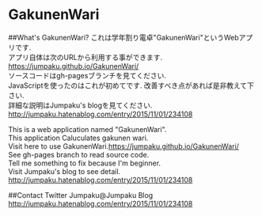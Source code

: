 # GakunenWari
##What's GakunenWari?
これは学年割り電卓"GakunenWari"というWebアプリです.  
アプリ自体は次のURLから利用する事ができます.  
https://jumpaku.github.io/GakunenWari/   
ソースコードはgh-pagesブランチを見てください.  
JavaScriptを使ったのはこれが初めてです. 改善すべき点があれば是非教えて下さい.  
詳細な説明はJumpaku's blogを見てください.  
http://jumpaku.hatenablog.com/entry/2015/11/01/234108
  
This is a web application named "GakunenWari".  
This application Caluculates gakunen wari.  
Visit here to use GakunenWari.https://jumpaku.github.io/GakunenWari/  
See gh-pages branch to read source code.  
Tell me something to fix because I'm beginner.  
Visit Jumpaku's blog to see detail.  
http://jumpaku.hatenablog.com/entry/2015/11/01/234108

##Contact
Twitter Jumpaku@Jumpaku
Blog http://jumpaku.hatenablog.com/entry/2015/11/01/234108
